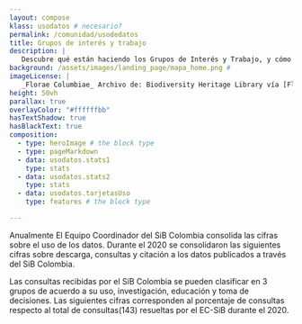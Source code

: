 ```yaml
---
layout: compose
klass: usodatos # necesario?
permalink: /comunidad/usodedatos
title: Grupos de interés y trabajo
description: |
   Descubre qué están haciendo los Grupos de Interés y Trabajo, y cómo puedes unirte.
background: /assets/images/landing_page/mapa_home.png #
imageLicense: |
   _Florae Columbiae_ Archivo de: Biodiversity Heritage Library vía [Flickr](https://www.flickr.com/photos/biodivlibrary/8205952042/in/album-72157632062538373/)
height: 50vh
parallax: true
overlayColor: "#ffffffbb" 
hasTextShadow: true
hasBlackText: true
composition:
  - type: heroImage # the block type
  - type: pageMarkdown
  - data: usodatos.stats1
    type: stats
  - data: usodatos.stats2
    type: stats
  - data: usodatos.tarjetasUso
    type: features # the block type

---
```


Anualmente El Equipo Coordinador del SiB Colombia consolida las cifras sobre el uso de los datos. Durante el 2020 se consolidaron las siguientes cifras sobre descarga, consultas y citación a los datos publicados a través del SiB Colombia. 

Las consultas recibidas por el SiB Colombia se pueden clasificar en 3 grupos de acuerdo a su uso, investigación, educación y toma de decisiones. Las siguientes cifras corresponden al porcentaje de consultas respecto al total de consultas(143) resueltas por el EC-SiB durante el 2020.
